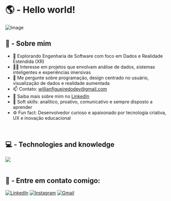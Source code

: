 
<h1>🌎 -  Hello world!</h1>
<p align="center">
  
![Image](https://github.com/user-attachments/assets/87e6e042-dfca-4888-935e-fc595b651b34)

</p>


<h2 align="left">
  🧠 - Sobre mim
</h2>

- 🚀 Explorando Engenharia de Software com foco em Dados e Realidade Estendida (XR)
- 👨‍💻 Interesse em projetos que envolvam análise de dados, sistemas inteligentes e experiências imersivas
- 🧩 Me pergunte sobre programação, design centrado no usuário, visualização de dados e realidade aumentada
- 📫 Contato: willianfigueiredodev@gmail.com
- 📄 Saiba mais sobre mim no [LinkedIn](https://www.linkedin.com/in/willianfigueiredodev/)
- 📌 Soft skills: analítico, proativo, comunicativo e sempre disposto a aprender
- ⚙ Fun fact: Desenvolvedor curioso e apaixonado por tecnologia criativa, UX e inovação educacional

<br>

<h2 align="left"> 
  💻 - Technologies and knowledge
</h2>

<div align="left"> 
<img src="https://skillicons.dev/icons?i=python,c,cpp,linux,git,vscode,figma,blender" />
</div>

<br>

<h2 align="left"> 
  🔗 - Entre em contato comigo:
</h2>

<div align="left"> 

<a href="https://www.linkedin.com/in/willianfigueiredodev/" target="_blank"><img src="https://img.shields.io/badge/-LinkedIn-0A66C2?style=for-the-badge&logo=linkedin&logoColor=white" alt="LinkedIn"></a>
<a href="https://www.instagram.com/willianfigueiredodev/" target="_blank"><img src="https://img.shields.io/badge/-Instagram-E4405F?style=for-the-badge&logo=instagram&logoColor=white" alt="Instagram"></a>
<a href="mailto:willianfigueiredodev@gmail.com" target="_blank"><img src="https://img.shields.io/badge/-Gmail-D14836?style=for-the-badge&logo=gmail&logoColor=white" alt="Gmail"></a>



</div>

